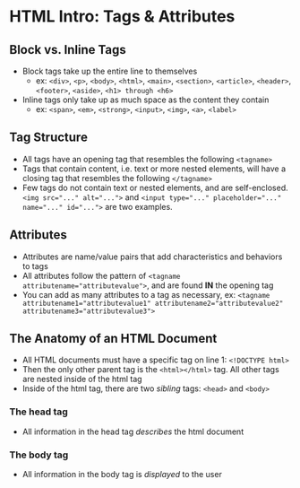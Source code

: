 # HTML Intro: Tags & Attributes

## Block vs. Inline Tags

- Block tags take up the entire line to themselves
  - ex: `<div>`, `<p>`, `<body>`, `<html>`, `<main>`, `<section>`, `<article>`, `<header>`, `<footer>`, `<aside>`, `<h1> through <h6>`
- Inline tags only take up as much space as the content they contain
  - ex: `<span>`, `<em>`, `<strong>`, `<input>`, `<img>`, `<a>`, `<label>`

## Tag Structure

- All tags have an opening tag that resembles the following `<tagname>`
- Tags that contain content, i.e. text or more nested elements, will have a closing tag that resembles the following `</tagname>`
- Few tags do not contain text or nested elements, and are self-enclosed. `<img src="..." alt="...">` and `<input type="..." placeholder="..." name="..." id="...">` are two examples.

## Attributes

- Attributes are name/value pairs that add characteristics and behaviors to tags
- All attributes follow the pattern of `<tagname attributename="attributevalue">`, and are found **IN** the opening tag
- You can add as many attributes to a tag as necessary, ex: `<tagname attributename1="attributevalue1" attributename2="attributevalue2" attributename3="attributevalue3">`

## The Anatomy of an HTML Document

- All HTML documents must have a specific tag on line 1: `<!DOCTYPE html>`
- Then the only other parent tag is the `<html></html>` tag. All other tags are nested inside of the html tag
- Inside of the html tag, there are two _sibling_ tags: `<head>` and `<body>`

### The head tag

- All information in the head tag _describes_ the html document

### The body tag

- All information in the body tag is _displayed_ to the user